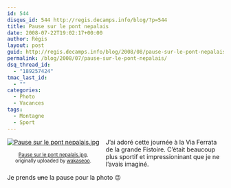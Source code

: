 ```yaml
---
id: 544
disqus_id: 544 http://regis.decamps.info/blog/?p=544
title: Pause sur le pont nepalais
date: 2008-07-22T19:02:17+00:00
author: Régis
layout: post
guid: http://regis.decamps.info/blog/2008/08/pause-sur-le-pont-nepalais/
permalink: /blog/2008/07/pause-sur-le-pont-nepalais/
dsq_thread_id:
  - "189257424"
tmac_last_id:
  - ""
categories:
  - Photo
  - Vacances
tags:
  - Montagne
  - Sport
---
```

<div style="float: left; text-align: center; margin-right: 15px; margin-bottom: 15px;">
  <a href="http://www.flickr.com/photos/wakaseoo/2730066880/" title="photo sharing"><img src="http://farm4.static.flickr.com/3019/2730066880_9583c2efbb_t.jpg" alt="Pause sur le pont nepalais.jpg" /></a><br /> <span style="font-size: 0.8em; margin-top: 0px;"><br /> <a href="http://www.flickr.com/photos/wakaseoo/2730066880/">Pause sur le pont nepalais.jpg</a>,<br /> originally uploaded by <a href="http://www.flickr.com/people/wakaseoo/">wakaseoo</a>.<br /> </span>
</div>

J’ai adoré cette journée à la Via Ferrata de la grande Fistoire. C’était beaucoup plus sportif et impressioninant que je ne l’avais imaginé.

Je prends <strike>une</strike> la pause pour la photo 😉
  
<br clear="all" />
